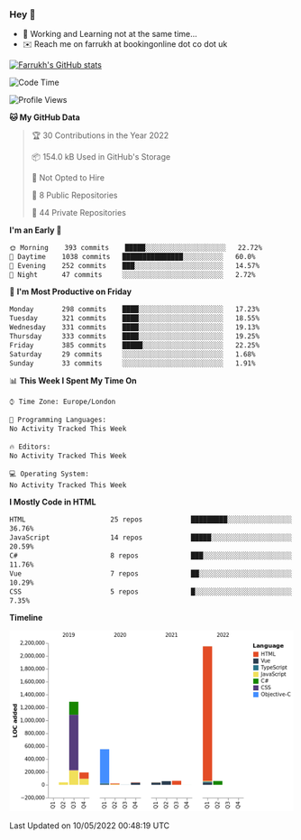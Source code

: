 ### Hey 👋

- 🏃 Working and Learning not at the same time...
- ✉️ Reach me on farrukh at bookingonline dot co dot uk

[![Farrukh's GitHub stats](https://github-readme-stats.vercel.app/api?username=mfsbo&hide=stars&count_private=true)](https://github.com/mfsbo/)

<!--START_SECTION:waka-->
![Code Time](http://img.shields.io/badge/Code%20Time-0-blue)

![Profile Views](http://img.shields.io/badge/Profile%20Views-0-blue)

**🐱 My GitHub Data** 

> 🏆 30 Contributions in the Year 2022
 > 
> 📦 154.0 kB Used in GitHub's Storage 
 > 
> 🚫 Not Opted to Hire
 > 
> 📜 8 Public Repositories 
 > 
> 🔑 44 Private Repositories  
 > 
**I'm an Early 🐤** 

```text
🌞 Morning    393 commits    █████░░░░░░░░░░░░░░░░░░░░   22.72% 
🌆 Daytime    1038 commits   ███████████████░░░░░░░░░░   60.0% 
🌃 Evening    252 commits    ███░░░░░░░░░░░░░░░░░░░░░░   14.57% 
🌙 Night      47 commits     ░░░░░░░░░░░░░░░░░░░░░░░░░   2.72%

```
📅 **I'm Most Productive on Friday** 

```text
Monday       298 commits    ████░░░░░░░░░░░░░░░░░░░░░   17.23% 
Tuesday      321 commits    ████░░░░░░░░░░░░░░░░░░░░░   18.55% 
Wednesday    331 commits    ████░░░░░░░░░░░░░░░░░░░░░   19.13% 
Thursday     333 commits    ████░░░░░░░░░░░░░░░░░░░░░   19.25% 
Friday       385 commits    █████░░░░░░░░░░░░░░░░░░░░   22.25% 
Saturday     29 commits     ░░░░░░░░░░░░░░░░░░░░░░░░░   1.68% 
Sunday       33 commits     ░░░░░░░░░░░░░░░░░░░░░░░░░   1.91%

```


📊 **This Week I Spent My Time On** 

```text
⌚︎ Time Zone: Europe/London

💬 Programming Languages: 
No Activity Tracked This Week

🔥 Editors: 
No Activity Tracked This Week

💻 Operating System: 
No Activity Tracked This Week

```

**I Mostly Code in HTML** 

```text
HTML                     25 repos            █████████░░░░░░░░░░░░░░░░   36.76% 
JavaScript               14 repos            █████░░░░░░░░░░░░░░░░░░░░   20.59% 
C#                       8 repos             ███░░░░░░░░░░░░░░░░░░░░░░   11.76% 
Vue                      7 repos             ██░░░░░░░░░░░░░░░░░░░░░░░   10.29% 
CSS                      5 repos             █░░░░░░░░░░░░░░░░░░░░░░░░   7.35%

```


**Timeline**

![Chart not found](https://raw.githubusercontent.com/mfsbo/mfsbo/main/charts/bar_graph.png) 


 Last Updated on 10/05/2022 00:48:19 UTC
<!--END_SECTION:waka-->
<!--
**mfsbo/mfsbo** is a ✨ _special_ ✨ repository because its `README.md` (this file) appears on your GitHub profile.

Here are some ideas to get you started:

- 🔭 I’m currently working on ...
- 🌱 I’m currently learning ...
- 👯 I’m looking to collaborate on ...
- 🤔 I’m looking for help with ...
- 💬 Ask me about ...
- 📫 How to reach me: ...
- 😄 Pronouns: ...
- ⚡ Fun fact: ...
-->
